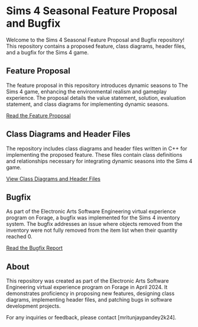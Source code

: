 # Sims 4 Seasonal Feature Proposal and Bugfix

Welcome to the Sims 4 Seasonal Feature Proposal and Bugfix repository! This repository contains a proposed feature, class diagrams, header files, and a bugfix for the Sims 4 game.

## Feature Proposal

The feature proposal in this repository introduces dynamic seasons to The Sims 4 game, enhancing the environmental realism and gameplay experience. The proposal details the value statement, solution, evaluation statement, and class diagrams for implementing dynamic seasons.

[Read the Feature Proposal](feature_proposal.md)

## Class Diagrams and Header Files

The repository includes class diagrams and header files written in C++ for implementing the proposed feature. These files contain class definitions and relationships necessary for integrating dynamic seasons into the Sims 4 game.

[View Class Diagrams and Header Files](class_diagrams_and_headers)

## Bugfix

As part of the Electronic Arts Software Engineering virtual experience program on Forage, a bugfix was implemented for the Sims 4 inventory system. The bugfix addresses an issue where objects removed from the inventory were not fully removed from the item list when their quantity reached 0.

[Read the Bugfix Report](Bug_fix)

## About

This repository was created as part of the Electronic Arts Software Engineering virtual experience program on Forage in April 2024. It demonstrates proficiency in proposing new features, designing class diagrams, implementing header files, and patching bugs in software development projects.

For any inquiries or feedback, please contact [mritunjaypandey2k24].


